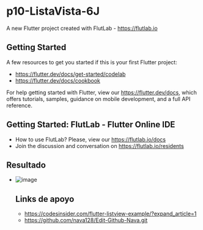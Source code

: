 # p10-ListaVista-6J

A new Flutter project created with FlutLab - https://flutlab.io

## Getting Started

A few resources to get you started if this is your first Flutter project:

- https://flutter.dev/docs/get-started/codelab
- https://flutter.dev/docs/cookbook

For help getting started with Flutter, view our
https://flutter.dev/docs, which offers tutorials,
samples, guidance on mobile development, and a full API reference.

## Getting Started: FlutLab - Flutter Online IDE

- How to use FlutLab? Please, view our https://flutlab.io/docs
- Join the discussion and conversation on https://flutlab.io/residents

## Resultado
- ![image](https://github.com/dianadianaxd/p10-ListaCard-6J/assets/159160020/9dd20c94-db33-4d33-b11c-ebab06c5c60d)

  ## Links de apoyo
  - https://codesinsider.com/flutter-listview-example/?expand_article=1
  - https://github.com/nava128/Edit-Github-Nava.git

